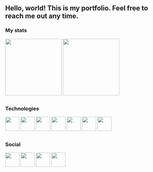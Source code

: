 ## Hello, world! This is my portfolio. Feel free to reach me out any time.

### My stats

<div>
  <img height="180cm" src="https://github-readme-stats.vercel.app/api?username=gabrielperao&theme=cobalt&show_icons=true" />
  <img height="180cm" src="https://github-readme-stats.vercel.app/api/top-langs/?username=gabrielperao&theme=cobalt&layout=compact" />
</div>

##

### Technologies
<div>
  <img height="45cm" src="https://cdn.jsdelivr.net/gh/devicons/devicon/icons/python/python-original-wordmark.svg" />
  <img height="45cm" src="https://cdn.jsdelivr.net/gh/devicons/devicon/icons/java/java-original-wordmark.svg" />
  <img height="45cm" src="https://cdn.jsdelivr.net/gh/devicons/devicon/icons/cplusplus/cplusplus-original.svg" />
  <img height="45cm" src="https://cdn.jsdelivr.net/gh/devicons/devicon/icons/c/c-original.svg" />
  <img height="45cm" src="https://cdn.jsdelivr.net/gh/devicons/devicon/icons/mysql/mysql-original-wordmark.svg" />
  <img height="45cm" src="https://cdn.jsdelivr.net/gh/devicons/devicon/icons/git/git-original.svg" />
  <img height="45cm" src="https://cdn.jsdelivr.net/gh/devicons/devicon/icons/androidstudio/androidstudio-original.svg" />
</div>

##

### Social

<div>
  <a href="mailto:contato.gabrielperao@gmail.com" ><img height="45cm" src="https://img.shields.io/badge/Gmail-D14836?style=for-the-badge&logo=gmail&logoColor=white" /></a>
  <a href="https://www.discord.com/users/829798706810716170" ><img height="45cm" src="https://img.shields.io/badge/Discord-7289DA?style=for-the-badge&logo=discord&logoColor=white" /></a>
  <a href="https://www.linkedin.com/in/gabrielperao" ><img height="45cm" src="https://img.shields.io/badge/LinkedIn-0077B5?style=for-the-badge&logo=linkedin&logoColor=white" /></a>
  <a href="https://open.spotify.com/user/gaper03?si=f7af097c881045ad" ><img height="45cm" src="https://img.shields.io/badge/Spotify-1ED760?&style=for-the-badge&logo=spotify&logoColor=white" /></a>
</div>
